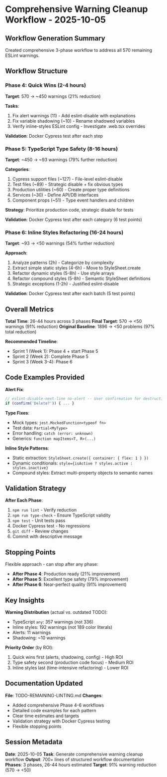# Comprehensive Warning Cleanup Workflow - 2025-10-05

## Workflow Generation Summary

Created comprehensive 3-phase workflow to address all 570 remaining ESLint warnings.

## Workflow Structure

### Phase 4: Quick Wins (2-4 hours)

**Target**: 570 → ~450 warnings (21% reduction)

**Tasks**:

1. Fix alert warnings (11) - Add eslint-disable with explanations
2. Fix variable shadowing (~10) - Rename shadowed variables
3. Verify inline-styles ESLint config - Investigate .web.tsx overrides

**Validation**: Docker Cypress test after each step

### Phase 5: TypeScript Type Safety (8-16 hours)

**Target**: ~450 → ~93 warnings (79% further reduction)

**Categories**:

1. Cypress support files (~127) - File-level eslint-disable
2. Test files (~89) - Strategic disable + fix obvious types
3. Production utilities (~60) - Create proper type definitions
4. Services (~30) - Define API/DB interfaces
5. Component props (~51) - Type event handlers and children

**Strategy**: Prioritize production code, strategic disable for tests

**Validation**: Docker Cypress test after each category (6 test points)

### Phase 6: Inline Styles Refactoring (16-24 hours)

**Target**: ~93 → <50 warnings (54% further reduction)

**Approach**:

1. Analyze patterns (2h) - Categorize by complexity
2. Extract simple static styles (4-6h) - Move to StyleSheet.create
3. Refactor dynamic styles (5-8h) - Use style arrays
4. Refactor compound styles (5-8h) - Semantic StyleSheet definitions
5. Strategic exceptions (1-2h) - Justified eslint-disable

**Validation**: Docker Cypress test after each batch (5 test points)

## Overall Metrics

**Total Time**: 26-44 hours across 3 phases
**Final Target**: 570 → <50 warnings (91% reduction)
**Original Baseline**: 1896 → <50 problems (97% total reduction)

**Recommended Timeline**:

- Sprint 1 (Week 1): Phase 4 + start Phase 5
- Sprint 2 (Week 2): Complete Phase 5
- Sprint 3 (Week 3-4): Phase 6

## Code Examples Provided

**Alert Fix**:

```typescript
// eslint-disable-next-line no-alert -- User confirmation for destructive action
if (confirm('Delete?')) { ... }
```

**Type Fixes**:

- Mock types: `jest.MockedFunction<typeof fn>`
- Test data: `Partial<MyType>`
- Error handling: `catch (error: unknown)`
- Generics: `function mapItems<T, R>(...)`

**Inline Style Patterns**:

- Static extraction: `StyleSheet.create({ container: { flex: 1 } })`
- Dynamic conditionals: `style={isActive ? styles.active : styles.inactive}`
- Compound styles: Extract multi-property objects to semantic names

## Validation Strategy

**After Each Phase**:

1. `npm run lint` - Verify reduction
2. `npm run type-check` - Ensure TypeScript validity
3. `npm test` - Unit tests pass
4. Docker Cypress test - No regressions
5. `git diff` - Review changes
6. Commit with descriptive message

## Stopping Points

Flexible approach - can stop after any phase:

- **After Phase 4**: Production ready (21% improvement)
- **After Phase 5**: Excellent type safety (79% improvement)
- **After Phase 6**: Near-perfect quality (91% improvement)

## Key Insights

**Warning Distribution** (actual vs. outdated TODO):

- TypeScript `any`: 357 warnings (not 336)
- Inline styles: 192 warnings (not 189 color literals)
- Alerts: 11 warnings
- Shadowing: ~10 warnings

**Priority Order** (by ROI):

1. Quick wins first (alerts, shadowing, config) - High ROI
2. Type safety second (production code focus) - Medium ROI
3. Inline styles last (time-intensive refactoring) - Lower ROI

## Documentation Updated

**File**: TODO-REMAINING-LINTING.md
**Changes**:

- Added comprehensive Phase 4-6 workflows
- Detailed code examples for each pattern
- Clear time estimates and targets
- Validation strategy with Docker Cypress testing
- Flexible stopping points

## Session Metadata

**Date**: 2025-10-05
**Task**: Generate comprehensive warning cleanup workflow
**Output**: 700+ lines of structured workflow documentation
**Phases**: 3 phases, 26-44 hours estimated
**Target**: 91% warning reduction (570 → <50)
